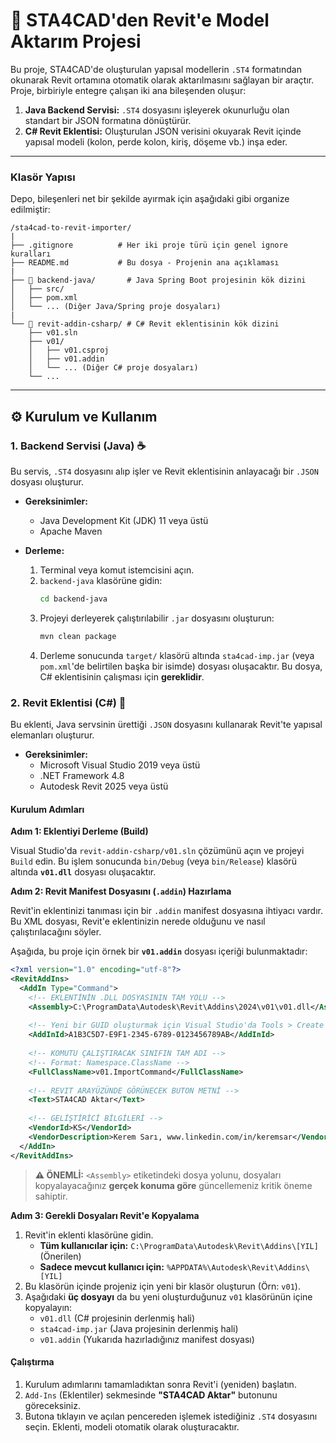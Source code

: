 # 🚀 STA4CAD'den Revit'e Model Aktarım Projesi

Bu proje, STA4CAD'de oluşturulan yapısal modellerin `.ST4` formatından okunarak Revit ortamına otomatik olarak aktarılmasını sağlayan bir araçtır. Proje, birbiriyle entegre çalışan iki ana bileşenden oluşur:

1.  **Java Backend Servisi:** `.ST4` dosyasını işleyerek okunurluğu olan standart bir JSON formatına dönüştürür.
2.  **C# Revit Eklentisi:** Oluşturulan JSON verisini okuyarak Revit içinde yapısal modeli (kolon, perde kolon, kiriş, döşeme vb.) inşa eder.

---


### Klasör Yapısı

Depo, bileşenleri net bir şekilde ayırmak için aşağıdaki gibi organize edilmiştir:

```
/sta4cad-to-revit-importer/
|
├── .gitignore          # Her iki proje türü için genel ignore kuralları
├── README.md           # Bu dosya - Projenin ana açıklaması
|
├── 📁 backend-java/       # Java Spring Boot projesinin kök dizini
│   ├── src/
│   ├── pom.xml
│   └── ... (Diğer Java/Spring proje dosyaları)
|
└── 📁 revit-addin-csharp/ # C# Revit eklentisinin kök dizini
    ├── v01.sln
    ├── v01/
    │   ├── v01.csproj
    │   ├── v01.addin
    │   └── ... (Diğer C# proje dosyaları)
    └── ...
```

---

## ⚙️ Kurulum ve Kullanım

### 1. Backend Servisi (Java) ☕

Bu servis, `.ST4` dosyasını alıp işler ve Revit eklentisinin anlayacağı bir `.JSON` dosyası oluşturur.

* **Gereksinimler:**
    * Java Development Kit (JDK) 11 veya üstü
    * Apache Maven

* **Derleme:**
    1.  Terminal veya komut istemcisini açın.
    2.  `backend-java` klasörüne gidin:
        ```bash
        cd backend-java
        ```
    3.  Projeyi derleyerek çalıştırılabilir `.jar` dosyasını oluşturun:
        ```bash
        mvn clean package
        ```
    4.  Derleme sonucunda `target/` klasörü altında `sta4cad-imp.jar` (veya `pom.xml`'de belirtilen başka bir isimde) dosyası oluşacaktır. Bu dosya, C# eklentisinin çalışması için **gereklidir**.

### 2. Revit Eklentisi (C#) 🏢

Bu eklenti, Java servsinin ürettiği `.JSON` dosyasını kullanarak Revit'te yapısal elemanları oluşturur.

* **Gereksinimler:**
    * Microsoft Visual Studio 2019 veya üstü
    * .NET Framework 4.8
    * Autodesk Revit 2025 veya üstü

#### Kurulum Adımları

**Adım 1: Eklentiyi Derleme (Build)**

Visual Studio'da `revit-addin-csharp/v01.sln` çözümünü açın ve projeyi `Build` edin. Bu işlem sonucunda `bin/Debug` (veya `bin/Release`) klasörü altında **`v01.dll`** dosyası oluşacaktır.

**Adım 2: Revit Manifest Dosyasını (`.addin`) Hazırlama**

Revit'in eklentinizi tanıması için bir `.addin` manifest dosyasına ihtiyacı vardır. Bu XML dosyası, Revit'e eklentinizin nerede olduğunu ve nasıl çalıştırılacağını söyler.

Aşağıda, bu proje için örnek bir **`v01.addin`** dosyası içeriği bulunmaktadır:

```xml
<?xml version="1.0" encoding="utf-8"?>
<RevitAddIns>
  <AddIn Type="Command">
    <!-- EKLENTİNİN .DLL DOSYASININ TAM YOLU -->
    <Assembly>C:\ProgramData\Autodesk\Revit\Addins\2024\v01\v01.dll</Assembly>
    
    <!-- Yeni bir GUID oluşturmak için Visual Studio'da Tools > Create GUID kullanabilirsiniz. -->
    <AddInId>A1B3C5D7-E9F1-2345-6789-0123456789AB</AddInId>
    
    <!-- KOMUTU ÇALIŞTIRACAK SINIFIN TAM ADI -->
    <!-- Format: Namespace.ClassName -->
    <FullClassName>v01.ImportCommand</FullClassName>
    
    <!-- REVIT ARAYÜZÜNDE GÖRÜNECEK BUTON METNİ -->
    <Text>STA4CAD Aktar</Text>
    
    <!-- GELİŞTİRİCİ BİLGİLERİ -->
    <VendorId>KS</VendorId>
    <VendorDescription>Kerem Sarı, www.linkedin.com/in/keremsar</VendorDescription>
  </AddIn>
</RevitAddIns>
```

> **⚠️ ÖNEMLİ:** `<Assembly>` etiketindeki dosya yolunu, dosyaları kopyalayacağınız **gerçek konuma göre** güncellemeniz kritik öneme sahiptir.

**Adım 3: Gerekli Dosyaları Revit'e Kopyalama**

1.  Revit'in eklenti klasörüne gidin.
    * **Tüm kullanıcılar için:** `C:\ProgramData\Autodesk\Revit\Addins\[YIL]` (Önerilen)
    * **Sadece mevcut kullanıcı için:** `%APPDATA%\Autodesk\Revit\Addins\[YIL]`
2.  Bu klasörün içinde projeniz için yeni bir klasör oluşturun (Örn: `v01`).
3.  Aşağıdaki **üç dosyayı** da bu yeni oluşturduğunuz `v01` klasörünün içine kopyalayın:
    * `v01.dll` (C# projesinin derlenmiş hali)
    * `sta4cad-imp.jar` (Java projesinin derlenmiş hali)
    * `v01.addin` (Yukarıda hazırladığınız manifest dosyası)

#### Çalıştırma

1.  Kurulum adımlarını tamamladıktan sonra Revit'i (yeniden) başlatın.
2.  `Add-Ins` (Eklentiler) sekmesinde **"STA4CAD Aktar"** butonunu göreceksiniz.
3.  Butona tıklayın ve açılan pencereden işlemek istediğiniz `.ST4` dosyasını seçin. Eklenti, modeli otomatik olarak oluşturacaktır.
